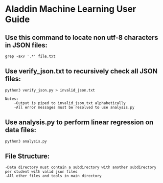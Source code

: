 # Aladdin Machine Learning User Guide

## Use this command to locate non utf-8 characters in JSON files:
    grep -axv '.*' file.txt

## Use verify_json.txt to recursively check all JSON files:
    python3 verify_json.py > invalid_json.txt

    Notes:
        -Output is piped to invalid_json.txt alphabetically
        -All error messages must be resolved to use analysis.py

## Use analysis.py to perform linear regression on data files:
    python3 analysis.py

## File Structure:
    -Data directory must contain a subdirectory with another subdirectory per student with valid json files
    -All other files and tools in main directory
